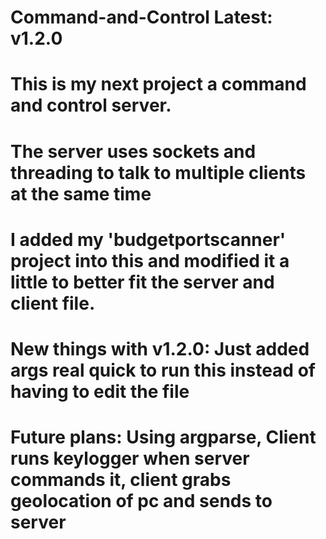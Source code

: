 # Command-and-Control Latest: v1.2.0
# This is my next project a command and control server.
# The server uses sockets and threading to talk to multiple clients at the same time
# I added my 'budgetportscanner' project into this and modified it a little to better fit the server and client file.
# New things with v1.2.0: Just added args real quick to run this instead of having to edit the file
# Future plans: Using argparse, Client runs keylogger when server commands it, client grabs geolocation of pc and sends to server
